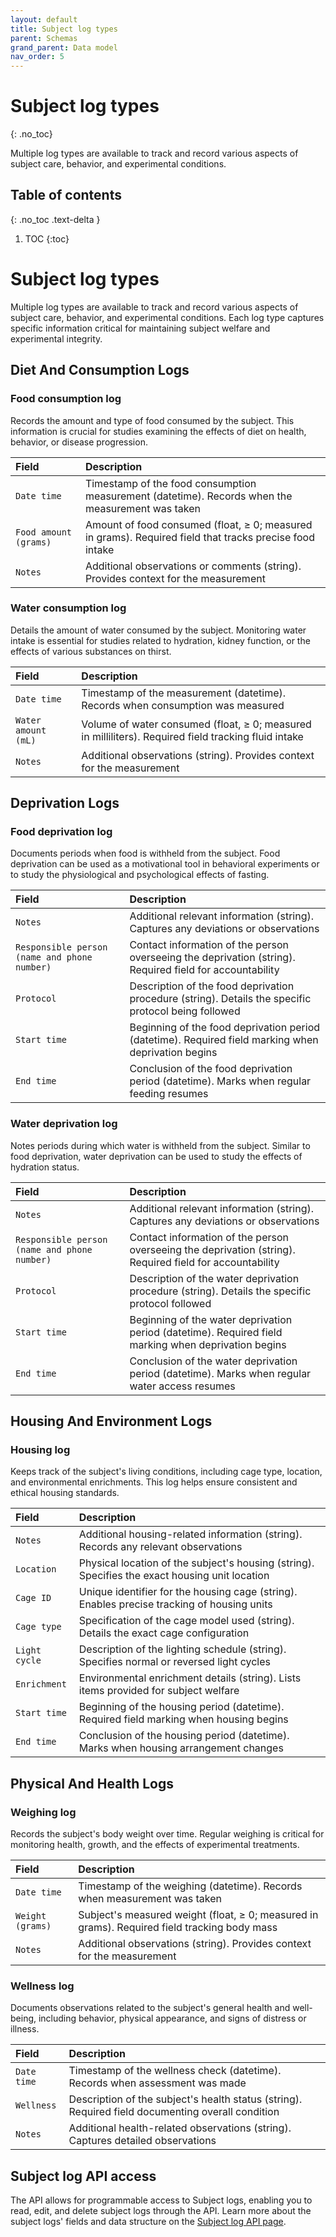 ```yaml
---
layout: default
title: Subject log types
parent: Schemas
grand_parent: Data model
nav_order: 5
---
```


# Subject log types
{: .no_toc}

Multiple log types are available to track and record various aspects of subject care, behavior, and experimental conditions.

## Table of contents
{: .no_toc .text-delta }

1. TOC
{:toc}

# Subject log types

Multiple log types are available to track and record various aspects of subject care, behavior, and experimental conditions. Each log type captures specific information critical for maintaining subject welfare and experimental integrity.

## Diet And Consumption Logs

### Food consumption log

Records the amount and type of food consumed by the subject. This information is crucial for studies examining the effects of diet on health, behavior, or disease progression.

| Field | Description |
|:------|:------------|
| `Date time` | Timestamp of the food consumption measurement (datetime). Records when the measurement was taken |
| `Food amount (grams)` | Amount of food consumed (float, ≥ 0; measured in grams). Required field that tracks precise food intake |
| `Notes` | Additional observations or comments (string). Provides context for the measurement |

### Water consumption log

Details the amount of water consumed by the subject. Monitoring water intake is essential for studies related to hydration, kidney function, or the effects of various substances on thirst.

| Field | Description |
|:------|:------------|
| `Date time` | Timestamp of the measurement (datetime). Records when consumption was measured |
| `Water amount (mL)` | Volume of water consumed (float, ≥ 0; measured in milliliters). Required field tracking fluid intake |
| `Notes` | Additional observations (string). Provides context for the measurement |

## Deprivation Logs

### Food deprivation log

Documents periods when food is withheld from the subject. Food deprivation can be used as a motivational tool in behavioral experiments or to study the physiological and psychological effects of fasting.

| Field | Description |
|:------|:------------|
| `Notes` | Additional relevant information (string). Captures any deviations or observations |
| `Responsible person (name and phone number)` | Contact information of the person overseeing the deprivation (string). Required field for accountability |
| `Protocol` | Description of the food deprivation procedure (string). Details the specific protocol being followed |
| `Start time` | Beginning of the food deprivation period (datetime). Required field marking when deprivation begins |
| `End time` | Conclusion of the food deprivation period (datetime). Marks when regular feeding resumes |

### Water deprivation log

Notes periods during which water is withheld from the subject. Similar to food deprivation, water deprivation can be used to study the effects of hydration status.

| Field | Description |
|:------|:------------|
| `Notes` | Additional relevant information (string). Captures any deviations or observations |
| `Responsible person (name and phone number)` | Contact information of the person overseeing the deprivation (string). Required field for accountability |
| `Protocol` | Description of the water deprivation procedure (string). Details the specific protocol followed |
| `Start time` | Beginning of the water deprivation period (datetime). Required field marking when deprivation begins |
| `End time` | Conclusion of the water deprivation period (datetime). Marks when regular water access resumes |

## Housing And Environment Logs

### Housing log

Keeps track of the subject's living conditions, including cage type, location, and environmental enrichments. This log helps ensure consistent and ethical housing standards.

| Field | Description |
|:------|:------------|
| `Notes` | Additional housing-related information (string). Records any relevant observations |
| `Location` | Physical location of the subject's housing (string). Specifies the exact housing unit location |
| `Cage ID` | Unique identifier for the housing cage (string). Enables precise tracking of housing units |
| `Cage type` | Specification of the cage model used (string). Details the exact cage configuration |
| `Light cycle` | Description of the lighting schedule (string). Specifies normal or reversed light cycles |
| `Enrichment` | Environmental enrichment details (string). Lists items provided for subject welfare |
| `Start time` | Beginning of the housing period (datetime). Required field marking when housing begins |
| `End time` | Conclusion of the housing period (datetime). Marks when housing arrangement changes |

## Physical And Health Logs

### Weighing log

Records the subject's body weight over time. Regular weighing is critical for monitoring health, growth, and the effects of experimental treatments.

| Field | Description |
|:------|:------------|
| `Date time` | Timestamp of the weighing (datetime). Records when measurement was taken |
| `Weight (grams)` | Subject's measured weight (float, ≥ 0; measured in grams). Required field tracking body mass |
| `Notes` | Additional observations (string). Provides context for the measurement |

### Wellness log

Documents observations related to the subject's general health and well-being, including behavior, physical appearance, and signs of distress or illness.

| Field | Description |
|:------|:------------|
| `Date time` | Timestamp of the wellness check (datetime). Records when assessment was made |
| `Wellness` | Description of the subject's health status (string). Required field documenting overall condition |
| `Notes` | Additional health-related observations (string). Captures detailed observations |

## Subject log API access

The API allows for programmable access to Subject logs, enabling you to read, edit, and delete subject logs through the API. Learn more about the subject logs' fields and data structure on the [Subject log API page]({{"api/modules/subjectlog/"|absolute_url}}).